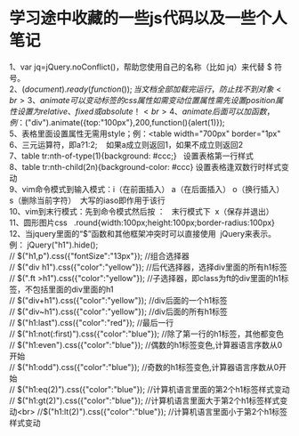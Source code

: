 学习途中收藏的一些js代码以及一些个人笔记<br> 
===
1、var jq=jQuery.noConflict()，帮助您使用自己的名称（比如 jq）来代替 $ 符号。<br>
2、$(document).ready(function(){  });     当文档全部加载完运行，防止找不到对象<br>
3、animate可以变动标签的css属性   如需变动位置属性需先设置 position 属性设置为 relative、fixed 或 absolute！<br>
4、animate后面可以加函数，例：$("div").animate({top:"100px"},200,function(){alert(1)});   <br>
5、表格里面设置属性无需用style；例：<table width="700px" border="1px" <br>
6、三元运算符，即a?1:2;    如果a成立则返回1，如果不成立则返回2 <br>
7、table tr:nth-of-type(1){background: #ccc;}   设置表格第一行样式<br>
8、table tr:nth-child(2n){background-color: #ccc} 设置表格逢双数行时样式变动 <br>
9、vim命令模式到输入模式：i（在前面插入） a（在后面插入） o（换行插入） s（删除当前字符）  大写的iaso即作用于该行<br>
10、vim到末行模式：先到命令模式然后按 ：   末行模式下  x（保存并退出）<br>
11、圆形图片css    .round{width:100px;height:100px;border-radius:100px} <br>
12、当jquery里面的“$”函数和其他框架冲突时可以直接使用  jQuery来表示。例：	jQuery("h1").hide();  <br>
            // $("h1,p").css({"fontSize":"13px"});    //组合选择器<br>
            // $("div h1").css({"color":"yellow"});        //后代选择器，选择div里面的所有h1标签<br>
            // $(".ft >h1").css({"color":"yellow"});    //子选择器，即class为ft的div里面的h1标签，不包括里面的div里面的h1<br>
            // $("div+h1").css({"color":"yellow"});   //div后面的一个h1标签<br>
            // $("div~h1").css({"color":"yellow"});       //div后面的所有h1标签<br>
            // $("h1:last").css({"color":"red"});        //最后一行<br>
            // $("h1:not(:first)").css({"color":"blue"});         //除了第一行的h1标签，其他都变色<br>
            // $("h1:even").css({"color":"blue"});         //偶数的h1标签变色,计算器语言序数从0开始<br>
            // $("h1:odd").css({"color":"blue"});      //奇数的h1标签变色,计算器语言序数从0开始<br>
            // $("h1:eq(2)").css({"color":"blue"});  //计算机语言里面的第2个h1标签样式变动<br>
            // $("h1:gt(2)").css({"color":"blue"});  //计算机语言里面大于第2个h1标签样式变动<br>
            //$("h1:lt(2)").css({"color":"blue"});  //计算机语言里面小于第2个h1标签样式变动<br>

